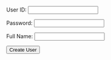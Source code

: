 <form action="javascript:create_user()">
    <p><label>
        User ID:
        <input type="text" name="uid" id="uid" required="" />
    </label></p>
    <p><label>
        Password:
        <input type="password" name="password" id="password" required="" />
    </label></p>
    <p><label>
        Full Name:
        <input type="text" name="Name" id="Name" required="" />
    </label></p>
    <p>
        <button>Create User</button>
    </p>
</form>

<!-- 
Below JavaScript code is designed to handle user authentication in a web application. It's written to work with a backend server that uses JWT (JSON Web Tokens) for authentication.

The script defines a function when the page loads. This function is triggered when the Login button in the HTML form above is pressed. 
 -->
<script type="module">
    // uri variable and options object are obtained from config.js


    function create_user(){
        // Set Authenticate endpoint
        const url ='http://127.0.0.1:8086/api/users/';

        // Set the body of the request to include login data from the DOM
        const body = {
            uid: document.getElementById("uid").value,
            password: document.getElementById("password").value,
            name: document.getElementById("Name").value,
        };

        // Change options according to Authentication requirements
        const authOptions = {
            mode: 'cors', // no-cors, *cors, same-origin
            credentials: 'include', // include, same-origin, omit
            headers: {
                'Content-Type': 'application/json',
            },
            method: 'POST', // Override the method property
            cache: 'no-cache', // Set the cache property
            body: JSON.stringify(body)
        };

        // Fetch JWT
        fetch(url, authOptions)
        .then(response => {
            // handle error response from Web API
            if (!response.ok) {
                const errorMsg = 'Login error: ' + response.status;
                console.log(errorMsg);
                return;
            }
            // Success!!!
            // Redirect to the database page
            window.location.href = "http://127.0.0.1:4200/student/2024/01/30/Loginsystem.html"
            ;
        })
        // catch fetch errors (ie ACCESS to server blocked)
        .catch(err => {

            console.error(err);
        });
    }

    // Attach login_user to the window object, allowing access to form action
    window.create_user = create_user;
</script>
